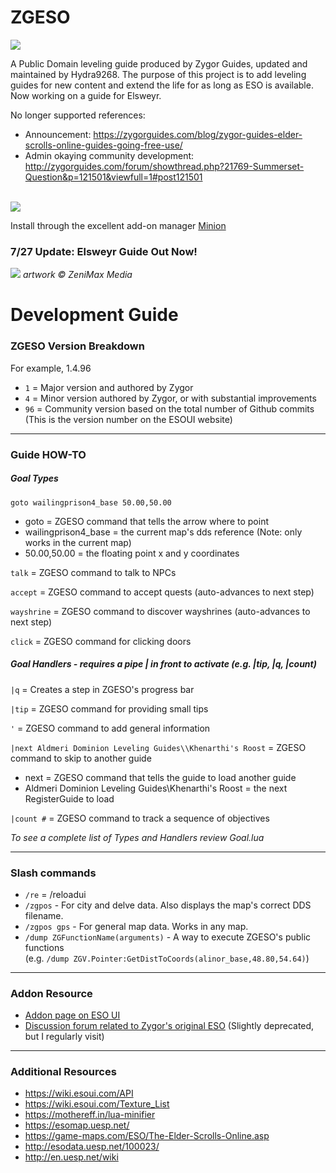 # ZGESO

<img src="https://i.imgur.com/WCpaGMC.png">

A Public Domain leveling guide produced by Zygor Guides, updated and maintained by Hydra9268. The purpose of this project is to add leveling guides for new content and extend the life for as long as ESO is available. Now working on a guide for Elsweyr.

No longer supported references:
* Announcement: https://zygorguides.com/blog/zygor-guides-elder-scrolls-online-guides-going-free-use/
* Admin okaying community development: http://zygorguides.com/forum/showthread.php?21769-Summerset-Question&p=121501&viewfull=1#post121501

<br><img src="https://i.imgur.com/WnfLf4W.png">

Install through the excellent add-on manager <a href="https://minion.mmoui.com/" target="blank">Minion</a>

### 7/27 Update: Elsweyr Guide Out Now!

<img src="https://i.imgur.com/3PSp7pg.png">
<i>artwork &copy; ZeniMax Media</i>

# Development Guide

### ZGESO Version Breakdown

For example, 1.4.96

* `1` = Major version and authored by Zygor
* `4` = Minor version authored by Zygor, or with substantial improvements
* `96` = Community version based on the total number of Github commits (This is the version number on the ESOUI website)

----

### Guide HOW-TO

##### Goal Types

`goto wailingprison4_base 50.00,50.00` 
* goto = ZGESO command that tells the arrow where to point
* wailingprison4_base = the current map's dds reference (Note: only works in the current map)
* 50.00,50.00 = the floating point x and y coordinates

`talk` = ZGESO command to talk to NPCs

`accept` = ZGESO command to accept quests (auto-advances to next step)

`wayshrine` = ZGESO command to discover wayshrines (auto-advances to next step)

`click` = ZGESO command for clicking doors


##### Goal Handlers - requires a pipe | in front to activate (e.g. |tip, |q, |count)

`|q` = Creates a step in ZGESO's progress bar

`|tip` = ZGESO command for providing small tips

`'` = ZGESO command to add general information

`|next Aldmeri Dominion Leveling Guides\\Khenarthi's Roost` = ZGESO command to skip to another guide
* next = ZGESO command that tells the guide to load another guide
* Aldmeri Dominion Leveling Guides\\Khenarthi's Roost = the next RegisterGuide to load

`|count #` = ZGESO command to track a sequence of objectives


*To see a complete list of Types and Handlers review Goal.lua*

----

### Slash commands

* `/re` = /reloadui
* `/zgpos` - For city and delve data. Also displays the map's correct DDS filename.
* `/zgpos gps` - For general map data. Works in any map.
* `/dump ZGFunctionName(arguments)` - A way to execute ZGESO's public functions<br> (e.g. `/dump ZGV.Pointer:GetDistToCoords(alinor_base,48.80,54.64)`)

----

### Addon Resource

* <a href="https://esoui.com/downloads/fileinfo.php?id=2062#info" target="_blank">Addon page on ESO UI</a>
* <a href="https://www.zygorguides.com/forum/forumdisplay.php?84-Leveling-Guides" target="_blank">Discussion forum related to Zygor's original ESO</a> (Slightly deprecated, but I regularly visit)

----

### Additional Resources

* https://wiki.esoui.com/API
* https://wiki.esoui.com/Texture_List
* https://mothereff.in/lua-minifier
* https://esomap.uesp.net/
* https://game-maps.com/ESO/The-Elder-Scrolls-Online.asp
* http://esodata.uesp.net/100023/
* http://en.uesp.net/wiki